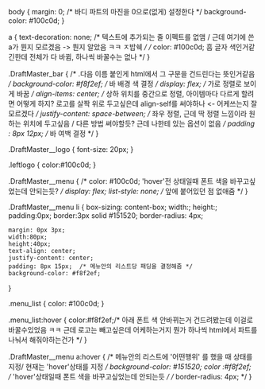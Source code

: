 body {
    margin: 0;            /* 바디 파트의 마진을 0으로(없게) 설정한다 */
    background-color: #100c0d;
}


a {
    text-decoration: none;  /* 텍스트에 추가되는 줄 이펙트를 없앰 / 근데 여기에 쓴 a가 뭔지 모르겠음 -> 뭔지 알았음 ㅋㅋ ㅈ밥쉑 */
    /* color: #100c0d;  흠 글자 색인거같긴한데 전체가 다 바뀜, 하나씩 바꿀수는 없나 */
}






.DraftMaster_bar {   /* .다음 이름 붙인게 html에서 그 구문을 건드린다는 뜻인거같음 */
    background-color: #f8f2ef;  /* 바 배경 색 결정 */
    display: flex;   /* 가로 정렬로 보이게 바꿈 */
    align-items: center;  /* 상하 위치를 중간으로 정렬, 아이템마다 다르게 할려면 어떻게 하지? 로고를 살짝 위로 두고싶은데 align-self를 써야하나 <- 어케쓰는지 잘 모르겠다 */
    justify-content: space-between; /* 좌우 정렬, 근데 딱 정렬 느낌이라 원하는 위치에 두고싶음 / 다른 방법 써야할듯? 근데 나한테 있는 옵션이 없음 */
    padding : 8px 12px;  /* 바 여백 결정 */
}





.DraftMaster__logo {
    font-size: 20px;
}

.leftlogo {
    color:#100c0d;
}





.DraftMaster__menu {
    /* color: #100c0d;  'hover'전 상태일때 폰트 색을 바꾸고싶었는데 안되는듯? */
    display: flex;
    list-style: none;  /* 앞에 붙어있던 점 없애줌 */
}

.DraftMaster__menu li {
    box-sizing: content-box;
    width:;
    height:;
    padding:0px;
    border:3px solid #151520;
    border-radius: 4px;

    margin: 0px 3px;
    width:80px;
    height:40px;
    text-align: center;
    justify-content: center;
    padding: 8px 15px;  /* 메뉴안의 리스트당 패딩을 결정해줌 */
    background-color: #f8f2ef;
}

.menu_list {
color: #100c0d;
}


.menu_list:hover {
    color:#f8f2ef;/* 아래 폰트 색 안바뀌는거 건드려봤는데 이걸로 바꿀수있었음 ㅋㅋ 근데 로고는 빼고싶은데 어케하는거지  뭔가 하나씩 html에서 파트를 나눠서 해줘야하는건가 */
}


.DraftMaster__menu a:hover {
    /* 메뉴안의 리스트에 '어떤행위' 를 했을 때 상태를 지정/ 현재는 'hover'상태를 지정 */
    background-color: #151520;
    color :#f8f2ef;  
    /* 'hover'상태일때 폰트 색을 바꾸고싶었는데 안되는듯 */
    /* border-radius: 4px; */
}
